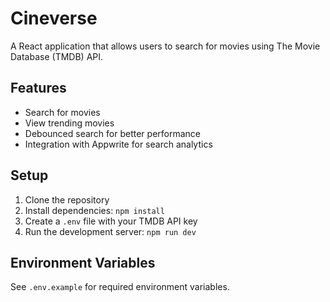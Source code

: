 # Cineverse

A React application that allows users to search for movies using The Movie Database (TMDB) API.

## Features
- Search for movies
- View trending movies
- Debounced search for better performance
- Integration with Appwrite for search analytics

## Setup
1. Clone the repository
2. Install dependencies: `npm install`
3. Create a `.env` file with your TMDB API key
4. Run the development server: `npm run dev`

## Environment Variables
See `.env.example` for required environment variables.
